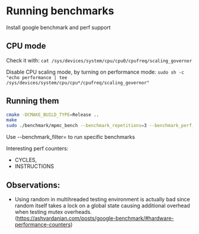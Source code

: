 # Running benchmarks

Install google benchmark and perf support

## CPU mode
Check it with:
`cat /sys/devices/system/cpu/cpu0/cpufreq/scaling_governor`

Disable CPU scaling mode, by turning on performance mode:
`sudo sh -c "echo performance | tee /sys/devices/system/cpu/cpu*/cpufreq/scaling_governor"`

## Running them

```bash
cmake -DCMAKE_BUILD_TYPE=Release .. 
make
sudo ./benchmark/mpmc_bench --benchmark_repetitions=3 --benchmark_perf_counters="CYCLES,INSTRUCTIONS"
```

Use --benchmark_filter=<regex> to run specific benchmarks

Interesting perf counters:
 * CYCLES,
 * INSTRUCTIONS

## Observations:
* Using random in multihreaded testing environment is actually bad since random itself
takes a lock on a global state causing additional overhead when testing mutex
overheads. (https://ashvardanian.com/posts/google-benchmark/#hardware-performance-counters)

